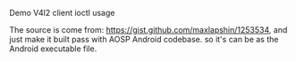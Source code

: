 Demo V4l2 client ioctl usage

The source is come from: https://gist.github.com/maxlapshin/1253534, and just make it built pass with AOSP Android codebase.
so it's can be as the Android executable file.
